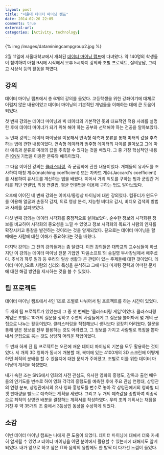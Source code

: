 ```yaml
---
layout: post
title: "서울대 데이터 마이닝 캠프"
date: 2014-02-20 22:05
comments: true
external-url:
categories: [Activity, technology]
---
```

{% img /images/dataminingcampgroup2.jpg %}

2월 11일에 서울대학교에서 개최된 [데이터 마이닝 캠프](http://www.kdms.or.kr/camp/camp_guide01.asp)에 다녀왔다. 약 140명의 학생들이 참여하여 아침 9시에 시작해서 오후 5시까지 강의와 조별 프로젝트, 질의응답, 그리고 시상식 등의 활동을 하였다.

<!--more-->

## 강의

데이터 마이닝 캠프에서 총 6개의 강의를 들었다. 고등학생을 위한 강좌이기에 대체로 어렵지 않은 내용이었고 데이터 마이닝의 기본적인 개념들을 이해하는 데에 큰 도움이 되었다.

첫 번째 강의는 데이터 마이닝과 빅 데이터의 기본적인 뜻과 대표적인 적용 사례를 설명한 후에 데이터 마이너가 되기 위해 해야 하는 공부와 선택해야 하는 전공을 알아보았다.

두 번째 강의는 데이터 마이닝을 이용해서 연속형 예측과 분류를 통해 미래의 값을 추측하는 법에 관한 내용이었다. 연속형 데이터와 범주형 데이터의 차이를 알아보고 그에 따라 예측과 분류로 미래의 값을 추측할 수 있다는 것을 배웠다. 그 중 가장 핵심적인 내용은 [KNN](http://en.wikipedia.org/wiki/K-nearest_neighbors_algorithm) 기법을 이용한 분류와 예측이었다.

그 다음 이어진 강의는 [클러스터링](http://en.wikipedia.org/wiki/Cluster_analysis), 즉 군집화에 관한 내용이었다. 개체들의 유사도를 조사하여 매칭 계수(matching coefficient) 또는 자카드 계수(Jaccard's coefficient)를 사용하여 유사도를 계산하는 법을 배웠다. 이어서 거리 척도를 구하는 법과 군집간 거리를 최단 연결법, 최장 연결법, 평균 연결법을 이용해 구하는 법도 알아보았다.

오후에 이어진 네 번째 강의는 이미지/동영상 마이닝에 대한 강의였다. 컴퓨터가 윈도우를 이용해 얼굴과 손동작 감지,  의료 영상 분석, 지능형 비디오 감시, 비디오 검색의 방법과 사례를 살펴보았다.

다섯 번째 강의는 데이터 시각화를 중점적으로 살펴보았다. 순수한 정보와 시각화된 정보를 비교하여 시각화의 중요성을 느낄 수 있엇고 정보 시각화의 목표가 사람의 인지를 확장시키고 통찰을 발견하는 것이라는 것을 알게되었다. 끝으로는 데이터 마이닝을 할 때에는 사람에 대한 이해가 중요하다는 것을 배웠다.

마지막 강의는 그 전의 강의들과는 좀 달랐다. 이전 강의들은 대학교의 교수님들이 하셨지만 이 강의는 데이터 마이닝 전문 기업인 '다음소프트'의 송길영 부사장님께서 해주셨다. 추석과 하루 일과 등 우리의 일상 생활과 큰 관련이 있는 주제들에 대한 것이었다. 데이터 마이닝으로 사람의 심리와 특성을 분석하고 그에 따라 마케팅 전략과 어떠한 문제에 대한 해결 방안을 제시하는 것을 볼 수 있었다.

## 팀 프로젝트

데이터 마이닝 캠프에서 4인 1조로 조별로 나뉘어서 팀 프로젝트를 하는 시간이 있었다.

두 개의 팀 프로젝트가 있었는데 그 중 첫 번째는 '클러스터링 게임'이었다. 클러스터링 게임은 조별로 10개의 질문을 정하고 주변의 사람들에게 그 질문을 불어봐서 몇 개의 군집으로 나누는 활동이었다. 클러스터링을 직접해보니 생각보다 굉장히 어려웠다. 질문을 통해 얻은 정보를 전부 활용하는 것도 어려웠고, 그 정보를 가지고 사람별로 특징을 뽑아내서 군집으로 묶는 것도 상당히 어려운 작업이었다.

두 번째 하게 된 팀 프로젝트는 오전에 배운 데이터 마이닝의 기본을 모두 활용하는 것이었다. 세 개의 3D 영화가 동시에 개봉할 때, 북미에 있는 4100개의 3D 스크린에 어떻게하면 최적의 분배를 할 수 있을지에 대한 문제가 주어졌고, 조별로 이를 위한 데이터 마이닝의 계획을 직성했다.

내가 속한 조는 SNS에서 영화의 사전 관심도, 유사한 영화의 흥행도, 감독과 출연 배우들의 인기도를 변수로 하여 영화 각각의 흥행도를 예측한 후에 주요 관심 연령대, 상영관의 연령 분포, 상영관에서의 유사 영화 흥행도를 변수로 놓아 각 상영관에서의 영화별 티켓 판매량을 별도로 예측하는 계획을 세웠다. 그리고 두 개의 예측값을 종합하여 최종적으로 최적의 상영관 배분을 결정하는 계획서를 작성하였다. 우리 조의 계획서는 채점을 거친 후 약 35개의 조 중에서 3등상인 동상을 수상하게 되었다.

## 소감

이번 데이터 마이닝 캠프는 나에게 큰 도움이 되었다. 데이터 마이닝에 대해서 더욱 자세히 알게될 수 있었고 데이터 마이닝을 어떤 분야에서 활용할 수 있는지에 대해서도 알게 되었다. 내가 앞으로 하고 싶은 IT와 음악의 융합에도 한 발짝 더 다가선 느낌이 들었다.
